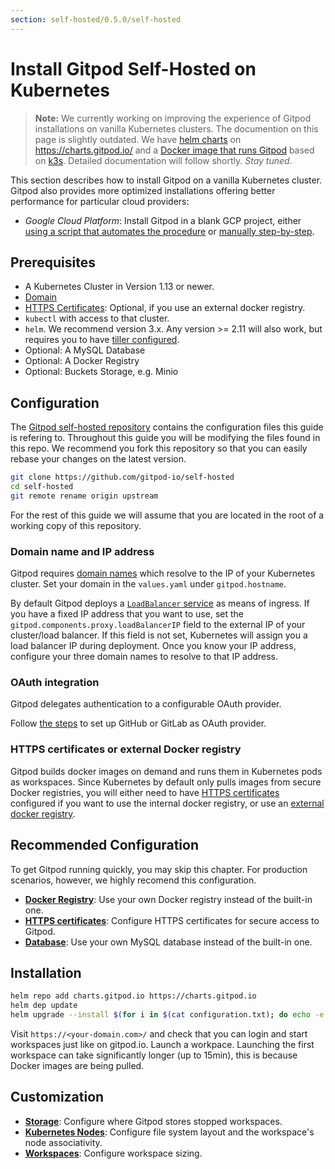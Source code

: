 ```yaml
---
section: self-hosted/0.5.0/self-hosted
---
```


<script context="module">
  export const prerender = true;
</script>

# Install Gitpod Self-Hosted on Kubernetes

> **Note:** We currently working on improving the experience of Gitpod installations on vanilla Kubernetes clusters. The documention on this page is slightly outdated. We have [helm charts](https://github.com/gitpod-io/gitpod/tree/master/chart) on https://charts.gitpod.io/ and a [Docker image that runs Gitpod](https://github.com/gitpod-io/gitpod/tree/master/install/docker/examples) based on [k3s](https://k3s.io). Detailed documentation will follow shortly. _Stay tuned._

This section describes how to install Gitpod on a vanilla Kubernetes cluster.
Gitpod also provides more optimized installations offering better performance for particular cloud providers:

- _Google Cloud Platform_: Install Gitpod in a blank GCP project, either [using a script that automates the procedure](./install-on-gcp-script) or [manually step-by-step](./install-on-gcp-manual).

## Prerequisites

- A Kubernetes Cluster in Version 1.13 or newer.
- [Domain](./domain)
- [HTTPS Certificates](./https-certs): Optional, if you use an external docker registry.
- `kubectl` with access to that cluster.
- `helm`. We recommend version 3.x. Any version >= 2.11 will also work, but requires you to have [tiller configured](./helm-2x).
- Optional: A MySQL Database
- Optional: A Docker Registry
- Optional: Buckets Storage, e.g. Minio

## Configuration

The [Gitpod self-hosted repository](https://github.com/gitpod-io/self-hosted) contains the configuration files this guide is refering to.
Throughout this guide you will be modifying the files found in this repo.
We recommend you fork this repository so that you can easily rebase your changes on the latest version.

```bash
git clone https://github.com/gitpod-io/self-hosted
cd self-hosted
git remote rename origin upstream
```

For the rest of this guide we will assume that you are located in the root of a working copy of this repository.

### Domain name and IP address

Gitpod requires [domain names](./domain) which resolve to the IP of your Kubernetes cluster.
Set your domain in the `values.yaml` under `gitpod.hostname`.

By default Gitpod deploys a [`LoadBalancer` service](https://kubernetes.io/docs/concepts/services-networking/service/#loadbalancer) as means of ingress.
If you have a fixed IP address that you want to use, set the `gitpod.components.proxy.loadBalancerIP` field to the external IP of your cluster/load balancer.
If this field is not set, Kubernetes will assign you a load balancer IP during deployment.
Once you know your IP address, configure your three domain names to resolve to that IP address.

### OAuth integration

Gitpod delegates authentication to a configurable OAuth provider.

Follow [the steps](./oauth) to set up GitHub or GitLab as OAuth provider.

### HTTPS certificates or external Docker registry

Gitpod builds docker images on demand and runs them in Kubernetes pods as workspaces.
Since Kubernetes by default only pulls images from secure Docker registries,
you will either need to have [HTTPS certificates](./https-certs) configured if you want to use the internal docker registry,
or use an [external docker registry](./docker-registry).

## Recommended Configuration

To get Gitpod running quickly, you may skip this chapter.
For production scenarios, however, we highly recomend this configuration.

- [**Docker Registry**](./docker-registry): Use your own Docker registry instead of the built-in one.
- [**HTTPS certificates**](./https-certs): Configure HTTPS certificates for secure access to Gitpod.
- [**Database**](./database): Use your own MySQL database instead of the built-in one.

## Installation

```bash
helm repo add charts.gitpod.io https://charts.gitpod.io
helm dep update
helm upgrade --install $(for i in $(cat configuration.txt); do echo -e "-f $i"; done) gitpod .
```

Visit `https://<your-domain.com>/` and check that you can login and start workspaces just like on gitpod.io.
Launch a workpace. Launching the first workspace can take significantly longer (up to 15min), this is because Docker images are being pulled.

## Customization

- [**Storage**](./storage): Configure where Gitpod stores stopped workspaces.
- [**Kubernetes Nodes**](./nodes): Configure file system layout and the workspace's node associativity.
- [**Workspaces**](./workspaces): Configure workspace sizing.
